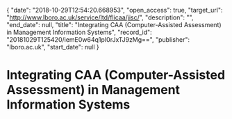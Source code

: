 {
  "date": "2018-10-29T12:54:20.668953", 
  "open_access": true, 
  "target_url": "http://www.lboro.ac.uk/service/ltd/flicaa/jisc/", 
  "description": "", 
  "end_date": null, 
  "title": "Integrating CAA (Computer-Assisted Assessment) in Management Information Systems", 
  "record_id": "20181029T125420/iemE0w64q1pI0rJxTJ9zMg==", 
  "publisher": "lboro.ac.uk", 
  "start_date": null
}

# Integrating CAA (Computer-Assisted Assessment) in Management Information Systems

